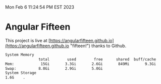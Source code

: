 Mon Feb  6 11:24:54 PM EST 2023

# Angular Fifteen


This project is live at [https://angularfifteen.github.io](https://angularfifteen.github.io "fifteen!") thanks to Github.

```bash
System Memory
               total        used        free      shared  buff/cache   available
Mem:            15Gi       3.3Gi       2.6Gi       849Mi       9.3Gi        10Gi
Swap:          8.0Gi       2.9Gi       5.0Gi
System Storage
1.6G	.
```
